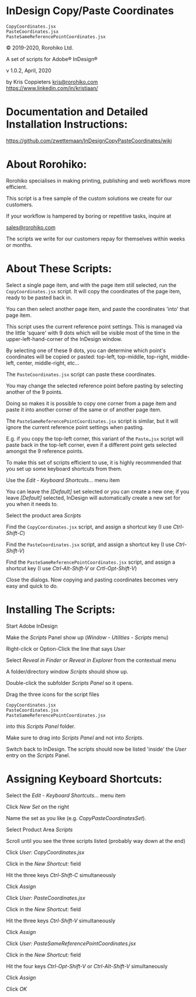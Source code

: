 # InDesign Copy/Paste Coordinates
```
CopyCoordinates.jsx
PasteCoordinates.jsx
PasteSameReferencePointCoordinates.jsx
```
© 2019-2020, Rorohiko Ltd.

A set of scripts for Adobe® InDesign®

v 1.0.2, April, 2020

by Kris Coppieters kris@rorohiko.com    
https://www.linkedin.com/in/kristiaan/

# Documentation and Detailed Installation Instructions:

https://github.com/zwettemaan/InDesignCopyPasteCoordinates/wiki

# About Rorohiko:

Rorohiko specialises in making printing, publishing and web workflows
more efficient.

This script is a free sample of the custom solutions we create for our
customers.

If your workflow is hampered by boring or repetitive tasks, inquire at

sales@rorohiko.com

The scripts we write for our customers repay for themselves within weeks
or months.

# About These Scripts:

Select a single page item, and with the page item still selected, run
the `CopyCoordinates.jsx` script. It will copy the coordinates of the page
item, ready to be pasted back in.

You can then select another page item, and paste the coordinates 'into'
that page item.

This script uses the current reference point settings. This is managed
via the little 'square' with 9 dots which will be visible most of the
time in the upper-left-hand-corner of the InDesign window.

By selecting one of these 9 dots, you can determine which point's
coordinates will be copied or pasted: top-left, top-middle, top-right,
middle-left, center, middle-right, etc...

The `PasteCoordinates.jsx` script can paste these coordinates.

You may change the selected reference point before pasting by selecting
another of the 9 points.

Doing so makes it is possible to copy one corner from a page item and
paste it into another corner of the same or of another page item.

The `PasteSameReferencePointCoordinates.jsx` script is similar, but it
will ignore the current reference point settings when pasting.

E.g. if you copy the top-left corner, this variant of the `Paste…jsx`
script will paste back in the top-left corner, even if a different point
gets selected amongst the 9 reference points.

To make this set of scripts efficient to use, it is highly recommended
that you set up some keyboard shortcuts from them.

Use the _Edit - Keyboard Shortcuts..._ menu item

You can leave the _\[Default\]_ set selected or you can create a new one; if
you leave _\[Default\]_ selected, InDesign will automatically create a new
set for you when it needs to.

Select the product area _Scripts_

Find the `CopyCoordinates.jsx` script, and assign a shortcut key (I use
_Ctrl-Shift-C_)

Find the `PasteCoordinates.jsx` script, and assign a shortcut key (I use
_Ctrl-Shift-V_)

Find the `PasteSameReferencePointCoordinates.jsx` script, and assign a
shortcut key (I use _Ctrl-Alt-Shift-V_ or _Crtl-Opt-Shift-V_)

Close the dialogs. Now copying and pasting coordinates becomes very easy
and quick to do.

# Installing The Scripts:

Start Adobe InDesign
  
Make the _Scripts_ Panel show up (_Window - Utilities - Scripts_ menu)

Right-click or Option-Click the line that says _User_

Select _Reveal in Finder_ or _Reveal in Explorer_ from the contextual menu

A folder/directory window _Scripts_ should show up.

Double-click the subfolder _Scripts Panel_ so it opens.

Drag the three icons for the script files
```
CopyCoordinates.jsx
PasteCoordinates.jsx
PasteSameReferencePointCoordinates.jsx
```
into this _Scripts Panel_ folder.

Make sure to drag into _Scripts Panel_ and not into _Scripts_.
  
Switch back to InDesign. The scripts should now be listed 'inside' the
_User_ entry on the _Scripts_ Panel.

# Assigning Keyboard Shortcuts:

Select the _Edit - Keyboard Shortcuts…_ menu item

Click _New Set_ on the right

Name the set as you like (e.g. _CopyPasteCoordinatesSet_).

Select Product Area _Scripts_

Scroll until you see the three scripts listed (probably way down at the end)

Click _User: CopyCoordinates.jsx_

Click in the _New Shortcut:_ field

Hit the three keys _Ctrl-Shift-C_ simultaneously

Click _Assign_

Click _User: PasteCoordinates.jsx_

Click in the _New Shortcut:_ field

Hit the three keys _Ctrl-Shift-V_ simultaneously

Click _Assign_

Click _User: PasteSameReferencePointCoordinates.jsx_

Click in the _New Shortcut:_ field

Hit the four keys _Ctrl-Opt-Shift-V_ or _Ctrl-Alt-Shift-V_ simultaneously

Click _Assign_

Click _OK_
